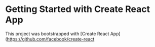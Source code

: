 # Getting Started with Create React App

This project was bootstrapped with [Create React App](https://github.com/facebook/create-react












